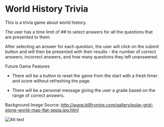 # World History Trivia

This is a trivia game about world history.

The user has a time limit of ## to select answers for all the questions that are presented to them.

After selecting an answer for each question, the user will click on the submit button and will then be presented with their results - the number of correct answers, incorrect answers, and how many questions they left unanswered. 

Future Game Features

- There will be a button to reset the game from the start with a fresh timer and score without refreshing the page.

- There will be a personal message giving the user a grade based on the range of correct answers.

Background Image Source: http://www.billfrymire.com/gallery/polar-grid-stone-world-map-flat-sepia.jpg.html

![Alt text](assets/images/readme.jpg?raw=true "Title")